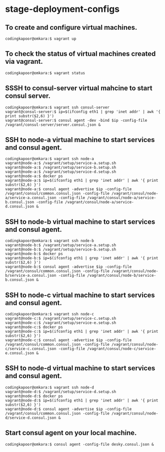 # stage-deployment-configs

## To create and configure virtual machines.
```
codingkapoor@omkara:$ vagrant up
```

## To check the status of virtual machines created via vagrant.
```
codingkapoor@omkara:$ vagrant status
```

## SSSH to consul-server virtual mahcine to start consul server.
```
codingkapoor@omkara:$ vagrant ssh consul-server
vagrant@consul-server:$ ip=$(ifconfig eth1 | grep 'inet addr' | awk '{ print substr($2,6) }')
vagrant@consul-server:$ consul agent -dev -bind $ip -config-file /vagrant/consul-server/server.consul.json &
```

## SSH to node-a virtual machine to start services and consul agent.
```
codingkapoor@omkara:$ vagrant ssh node-a
vagrant@node-a:$ /vagrant/setup/service-a.setup.sh 
vagrant@node-a:$ /vagrant/setup/service-b.setup.sh 
vagrant@node-a:$ /vagrant/setup/service-d.setup.sh 
vagrant@node-a:$ docker ps
vagrant@node-a:$ ip=$(ifconfig eth1 | grep 'inet addr' | awk '{ print substr($2,6) }')
vagrant@node-a:$ consul agent -advertise $ip -config-file /vagrant/consul/common.consul.json -config-file /vagrant/consul/node-a/service-a.consul.json -config-file /vagrant/consul/node-a/service-b.consul.json -config-file /vagrant/consul/node-a/service-d.consul.json &
```

## SSH to node-b virtual machine to start services and consul agent.
```
codingkapoor@omkara:$ vagrant ssh node-b
vagrant@node-b:$ /vagrant/setup/service-a.setup.sh 
vagrant@node-b:$ /vagrant/setup/service-b.setup.sh 
vagrant@node-b:$ docker ps
vagrant@node-b:$ ip=$(ifconfig eth1 | grep 'inet addr' | awk '{ print substr($2,6) }')
vagrant@node-b:$ consul agent -advertise $ip -config-file /vagrant/consul/common.consul.json -config-file /vagrant/consul/node-b/service-a.consul.json -config-file /vagrant/consul/node-b/service-b.consul.json &
```

## SSH to node-c virtual machine to start services and consul agent.
```
codingkapoor@omkara:$ vagrant ssh node-c
vagrant@node-c:$ /vagrant/setup/service-c.setup.sh 
vagrant@node-c:$ /vagrant/setup/service-e.setup.sh 
vagrant@node-c:$ docker ps
vagrant@node-c:$ ip=$(ifconfig eth1 | grep 'inet addr' | awk '{ print substr($2,6) }')
vagrant@node-c:$ consul agent -advertise $ip -config-file /vagrant/consul/common.consul.json -config-file /vagrant/consul/node-c/service-c.consul.json -config-file /vagrant/consul/node-c/service-e.consul.json &
```

## SSH to node-d virtual machine to start services and consul agent.
```
codingkapoor@omkara:$ vagrant ssh node-d
vagrant@node-d:$ /vagrant/setup/service-d.setup.sh 
vagrant@node-d:$ docker ps
vagrant@node-d:$ ip=$(ifconfig eth1 | grep 'inet addr' | awk '{ print substr($2,6) }')
vagrant@node-d:$ consul agent -advertise $ip -config-file /vagrant/consul/common.consul.json -config-file /vagrant/consul/node-d/service-d.consul.json &
```

## Start consul agent on your local machine.
```
codingkapoor@omkara:$ consul agent -config-file desky.consul.json &
```
